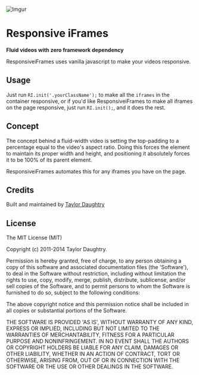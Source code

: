 ![Imgur](http://i.imgur.com/bSeeesz.gif)
# Responsive iFrames
**Fluid videos with zero framework dependency**

ResponsiveiFrames uses vanilla javascript to make your videos responsive.

## Usage

Just run `RI.init('.yourClassName');` to make all the `iframes` in the container responsive, or if you'd
like ResponsiveiFrames to make all iframes on the page responsive, just run `RI.init();`, and it does the rest.

## Concept

The concept behind a fluid-width video is setting the top-padding to a percentage equal to the video's aspect ratio.
Doing this forces the element to maintain its proper width and height, and positioning it absolutely forces it to be
100% of its parent element.

ResponsiveiFrames automates this for any iframes you have on the page.

## Credits

Built and maintained by [Taylor Daughtry](https://github.com/taylordaughtry)

## License 

The MIT License (MIT)

Copyright (c) 2011-2014 Taylor Daughtry.

Permission is hereby granted, free of charge, to any person obtaining
a copy of this software and associated documentation files (the
'Software'), to deal in the Software without restriction, including
without limitation the rights to use, copy, modify, merge, publish,
distribute, sublicense, and/or sell copies of the Software, and to
permit persons to whom the Software is furnished to do so, subject to
the following conditions:

The above copyright notice and this permission notice shall be
included in all copies or substantial portions of the Software.

THE SOFTWARE IS PROVIDED 'AS IS', WITHOUT WARRANTY OF ANY KIND,
EXPRESS OR IMPLIED, INCLUDING BUT NOT LIMITED TO THE WARRANTIES OF
MERCHANTABILITY, FITNESS FOR A PARTICULAR PURPOSE AND NONINFRINGEMENT.
IN NO EVENT SHALL THE AUTHORS OR COPYRIGHT HOLDERS BE LIABLE FOR ANY
CLAIM, DAMAGES OR OTHER LIABILITY, WHETHER IN AN ACTION OF CONTRACT,
TORT OR OTHERWISE, ARISING FROM, OUT OF OR IN CONNECTION WITH THE
SOFTWARE OR THE USE OR OTHER DEALINGS IN THE SOFTWARE.
